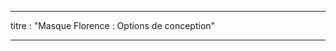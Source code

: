 - - -
titre : "Masque Florence : Options de conception"
- - -

<PatternOptions pattern='florence' />
